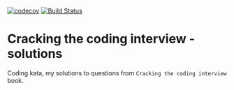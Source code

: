 [![codecov](https://codecov.io/gh/n0npax/ctci/branch/master/graph/badge.svg)](https://codecov.io/gh/n0npax/ctci)
[![Build Status](https://travis-ci.org/n0npax/CtCI.svg?branch=master)](https://travis-ci.org/n0npax/CtCI)

# Cracking the coding interview - solutions

Coding kata, my solutions to questions from `Cracking the coding interview` book.

